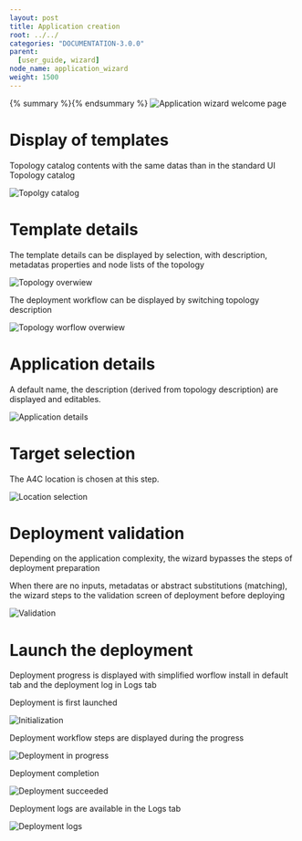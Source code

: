 ```yaml
---
layout: post
title: Application creation
root: ../../
categories: "DOCUMENTATION-3.0.0"
parent:
  [user_guide, wizard]
node_name: application_wizard
weight: 1500
---
```


{% summary %}{% endsummary %}
![Application wizard welcome page](../../images/3.0.0/user_guide/wizard/applicationwizard-welcomepage.png)

# Display of templates

Topology catalog contents with the same datas than in the standard UI Topology catalog

![Topolgy catalog](../../images/3.0.0/user_guide/wizard/applicationwizard-picktemplate-1.png)

# Template details

The template details can be displayed by selection, with description, metadatas properties and node lists of the topology
 
 ![Topology overwiew](../../images/3.0.0/user_guide/wizard/applicationwizard-picktemplate-2.png)
 
The deployment workflow can be displayed  by switching topology description

 ![Topology worflow overwiew](../../images/3.0.0/user_guide/wizard/applicationwizard-picktemplate-3.png)

# Application details

A default name, the description (derived from topology description) are displayed and editables.

 ![Application details](../../images/3.0.0/user_guide/wizard/applicationwizard-applicationdetails.png)

# Target selection

The A4C location is chosen at this step.

![Location selection](../../images/3.0.0/user_guide/wizard/target-selection.png)

# Deployment validation

Depending on the application complexity, the wizard bypasses the steps of deployment preparation

When there are no inputs, metadatas or abstract substitutions (matching),  the wizard steps to the validation screen of deployment before deploying

![Validation ](../../images/3.0.0/user_guide/wizard/applicationwizard-deploymentvalidation.png)

# Launch the deployment

Deployment progress is displayed with simplified worflow install in default tab and the deployment log in Logs tab

Deployment is first launched

![Initialization ](../../images/3.0.0/user_guide/wizard/applicationwizard-deployment-1.png)

Deployment workflow steps are displayed during the progress

![Deployment in progress](../../images/3.0.0/user_guide/wizard/applicationwizard-deployment-2.png)

Deployment completion 

![Deployment succeeded](../../images/3.0.0/user_guide/wizard/applicationwizard-deployment-3.png)

Deployment logs are available in the Logs tab 

![Deployment logs](../../images/3.0.0/user_guide/wizard/applicationwizard-deployment-4.png)



